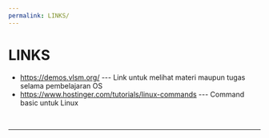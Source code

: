 ```yaml
---
permalink: LINKS/
---
```


# LINKS

* <https://demos.vlsm.org/> --- Link untuk melihat materi maupun tugas selama pembelajaran OS
* <https://www.hostinger.com/tutorials/linux-commands> --- Command basic untuk Linux

<br>
<hr>
